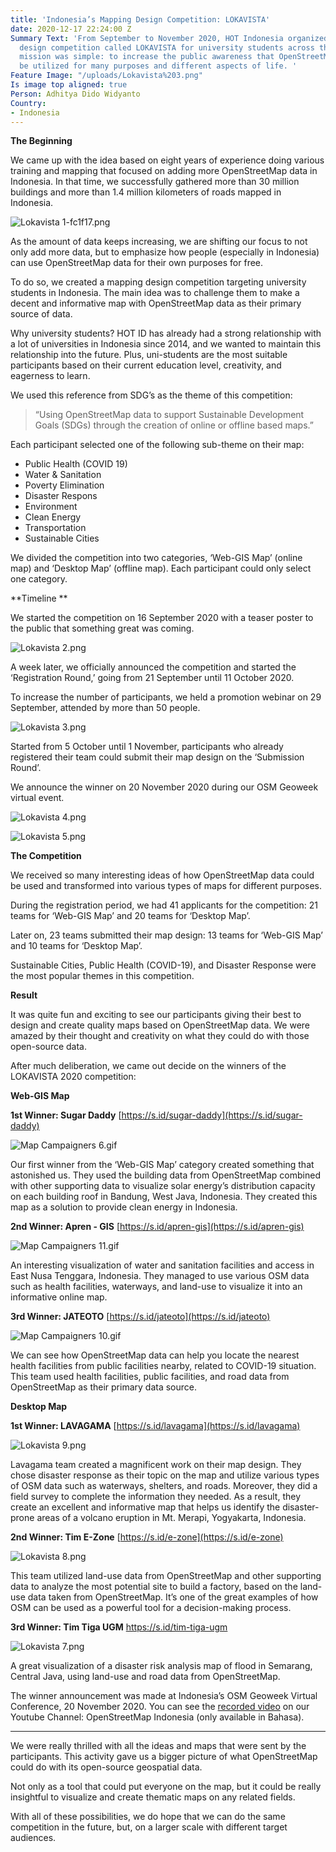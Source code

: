 ```yaml
---
title: 'Indonesia’s Mapping Design Competition: LOKAVISTA'
date: 2020-12-17 22:24:00 Z
Summary Text: 'From September to November 2020, HOT Indonesia organized a mapping
  design competition called LOKAVISTA for university students across the nation. Our
  mission was simple: to increase the public awareness that OpenStreetMap data can
  be utilized for many purposes and different aspects of life. '
Feature Image: "/uploads/Lokavista%203.png"
Is image top aligned: true
Person: Adhitya Dido Widyanto
Country:
- Indonesia
---
```


**The Beginning**

We came up with the idea based on eight years of experience doing various training and mapping that focused on adding more OpenStreetMap data in Indonesia. In that time, we successfully gathered more than 30 million buildings and more than 1.4 million kilometers of roads mapped in Indonesia. 

![Lokavista 1-fc1f17.png](/uploads/Lokavista%201-fc1f17.png)

As the amount of data keeps increasing, we are shifting our focus to not only add more data, but to emphasize how people (especially in Indonesia) can use OpenStreetMap data for their own purposes for free. 

To do so, we created a mapping design competition targeting university students in Indonesia. The main idea was to challenge them to make a decent and informative map with OpenStreetMap data as their primary source of data. 

Why university students? HOT ID has already had a strong relationship with a lot of universities in Indonesia since 2014, and we wanted to maintain this relationship into the future. Plus, uni-students are the most suitable participants based on their current education level, creativity, and eagerness to learn. 

We used this reference from SDG’s as the theme of this competition: 

> “Using OpenStreetMap data  to support Sustainable Development Goals (SDGs) through the creation of online or offline based maps.”

Each participant selected one of the following sub-theme on their map:

* Public Health (COVID 19) 
* Water & Sanitation
* Poverty Elimination
* Disaster Respons
* Environment
* Clean Energy 
* Transportation 
* Sustainable Cities

We divided the competition into two categories, ‘Web-GIS Map’ (online map) and ‘Desktop Map’ (offline map). Each participant could only select one category.

**Timeline **

We started the competition on 16 September 2020 with a teaser poster to the public that something great was coming. 

![Lokavista 2.png](/uploads/Lokavista%202.png)

A week later, we officially announced the competition and started the ‘Registration Round,’ going from 21 September until 11 October 2020. 

To increase the number of participants, we held a promotion webinar on 29 September, attended by more than 50 people. 

![Lokavista 3.png](/uploads/Lokavista%203.png)

Started from 5 October until 1 November, participants who already registered their team could submit their map design on the ‘Submission Round’. 

We announce the winner on 20 November 2020 during our OSM Geoweek virtual event.

![Lokavista 4.png](/uploads/Lokavista%204.png)

![Lokavista 5.png](/uploads/Lokavista%205.png)

**The Competition**

We received so many interesting ideas of how OpenStreetMap data could be used and transformed into various types of maps for different purposes. 

During the registration period, we had 41 applicants for the competition: 21 teams for ‘Web-GIS Map’ and 20 teams for ‘Desktop Map’. 

Later on, 23 teams submitted their map design: 13 teams for ‘Web-GIS Map’ and 10 teams for ‘Desktop Map’. 

Sustainable Cities, Public Health (COVID-19), and Disaster Response were the most popular themes in this competition. 

**Result**

It was quite fun and exciting to see our participants giving their best to design and create quality maps based on OpenStreetMap data. We were amazed by their thought and creativity on what they could do with those open-source data. 

After much deliberation, we came out decide on the winners of the LOKAVISTA 2020 competition: 

**Web-GIS Map**

**1st Winner: Sugar Daddy** [https://s.id/sugar-daddy](https://s.id/sugar-daddy)

![Map Campaigners 6.gif](/uploads/Map%20Campaigners%206.gif)

Our first winner from the ‘Web-GIS Map’ category created something that astonished us. They used the building data from OpenStreetMap combined with other supporting data to visualize solar energy’s distribution capacity on each building roof in Bandung, West Java, Indonesia. They created this map as a solution to provide clean energy in Indonesia. 

**2nd Winner: Apren - GIS** [https://s.id/apren-gis](https://s.id/apren-gis)

![Map Campaigners 11.gif](/uploads/Map%20Campaigners%2011.gif)

An interesting visualization of water and sanitation facilities and access in East Nusa Tenggara, Indonesia. They managed to use various OSM data such as health facilities, waterways, and land-use to visualize it into an informative online map. 

**3rd Winner: JATEOTO** [https://s.id/jateoto](https://s.id/jateoto)

![Map Campaigners 10.gif](/uploads/Map%20Campaigners%2010.gif)

We can see how OpenStreetMap data can help you locate the nearest health facilities from public facilities nearby, related to COVID-19 situation. This team used health facilities, public facilities, and road data from OpenStreetMap as their primary data source.

**Desktop Map**

**1st Winner: LAVAGAMA** [https://s.id/lavagama](https://s.id/lavagama)

![Lokavista 9.png](/uploads/Lokavista%209.png)

Lavagama team created a magnificent work on their map design. They chose disaster response as their topic on the map and utilize various types of OSM data such as waterways, shelters, and roads. Moreover, they did a field survey to complete the information they needed. As a result, they create an excellent and informative map that helps us identify the disaster-prone areas of a volcano eruption in Mt. Merapi, Yogyakarta, Indonesia.

**2nd Winner: Tim E-Zone** [https://s.id/e-zone](https://s.id/e-zone)

![Lokavista 8.png](/uploads/Lokavista%208.png)

This team utilized land-use data from OpenStreetMap and other supporting data to analyze the most potential site to build a factory, based on the land-use data taken from OpenStreetMap. It’s one of the great examples of how OSM can be used as a powerful tool for a decision-making process. 

**3rd Winner: Tim Tiga UGM** [https://s.id/tim-tiga-ugm ](https://s.id/tim-tiga-ugm)

![Lokavista 7.png](/uploads/Lokavista%207.png)

A great visualization of a disaster risk analysis map of flood in Semarang, Central Java, using land-use and road data from OpenStreetMap. 

The winner announcement was made at Indonesia’s OSM Geoweek Virtual Conference, 20 November 2020. You can see the [recorded video](https://youtu.be/qDs4CwGq2Tc) on our Youtube Channel: OpenStreetMap Indonesia (only available in Bahasa). 

---------------------------------

We were really thrilled with all the ideas and maps that were sent by the participants. This activity gave us a bigger picture of what OpenStreetMap could do with its open-source geospatial data. 

Not only as a tool that could put everyone on the map, but it could be really insightful to visualize and create thematic maps on any related fields. 

With all of these possibilities, we do hope that we can do the same competition in the future, but, on a larger scale with different target audiences. 
